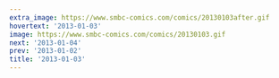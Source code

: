 ```yaml
---
extra_image: https://www.smbc-comics.com/comics/20130103after.gif
hovertext: '2013-01-03'
image: https://www.smbc-comics.com/comics/20130103.gif
next: '2013-01-04'
prev: '2013-01-02'
title: '2013-01-03'
---
```

